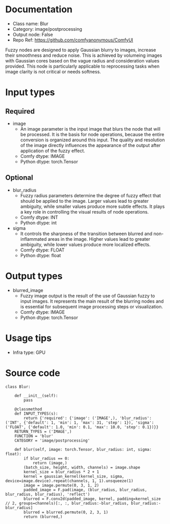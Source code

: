 # Documentation
- Class name: Blur
- Category: image/postprocessing
- Output node: False
- Repo Ref: https://github.com/comfyanonymous/ComfyUI

Fuzzy nodes are designed to apply Gaussian blurry to images, increase their smoothness and reduce noise. This is achieved by volumeing images with Gaussian cores based on the vague radius and consideration values provided. This node is particularly applicable to reprocessing tasks when image clarity is not critical or needs softness.

# Input types
## Required
- image
    - An image parameter is the input image that blurs the node that will be processed. It is the basis for node operations, because the entire conversion is organized around this input. The quality and resolution of the image directly influences the appearance of the output after application of the fuzzy effect.
    - Comfy dtype: IMAGE
    - Python dtype: torch.Tensor
## Optional
- blur_radius
    - Fuzzy radius parameters determine the degree of fuzzy effect that should be applied to the image. Larger values lead to greater ambiguity, while smaller values produce more subtle effects. It plays a key role in controlling the visual results of node operations.
    - Comfy dtype: INT
    - Python dtype: int
- sigma
    - It controls the sharpness of the transition between blurred and non-inflammated areas in the image. Higher values lead to greater ambiguity, while lower values produce more localized effects.
    - Comfy dtype: FLOAT
    - Python dtype: float

# Output types
- blurred_image
    - Fuzzy image output is the result of the use of Gaussian fuzzy to input images. It represents the main result of the blurring nodes and is essential for subsequent image processing steps or visualization.
    - Comfy dtype: IMAGE
    - Python dtype: torch.Tensor

# Usage tips
- Infra type: GPU

# Source code
```
class Blur:

    def __init__(self):
        pass

    @classmethod
    def INPUT_TYPES(s):
        return {'required': {'image': ('IMAGE',), 'blur_radius': ('INT', {'default': 1, 'min': 1, 'max': 31, 'step': 1}), 'sigma': ('FLOAT', {'default': 1.0, 'min': 0.1, 'max': 10.0, 'step': 0.1})}}
    RETURN_TYPES = ('IMAGE',)
    FUNCTION = 'blur'
    CATEGORY = 'image/postprocessing'

    def blur(self, image: torch.Tensor, blur_radius: int, sigma: float):
        if blur_radius == 0:
            return (image,)
        (batch_size, height, width, channels) = image.shape
        kernel_size = blur_radius * 2 + 1
        kernel = gaussian_kernel(kernel_size, sigma, device=image.device).repeat(channels, 1, 1).unsqueeze(1)
        image = image.permute(0, 3, 1, 2)
        padded_image = F.pad(image, (blur_radius, blur_radius, blur_radius, blur_radius), 'reflect')
        blurred = F.conv2d(padded_image, kernel, padding=kernel_size // 2, groups=channels)[:, :, blur_radius:-blur_radius, blur_radius:-blur_radius]
        blurred = blurred.permute(0, 2, 3, 1)
        return (blurred,)
```